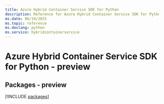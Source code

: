 ```yaml
---
title: Azure Hybrid Container Service SDK for Python
description: Reference for Azure Hybrid Container Service SDK for Python
ms.date: 06/19/2025
ms.topic: reference
ms.devlang: python
ms.service: hybridcontainerservice
---
```

# Azure Hybrid Container Service SDK for Python - preview
## Packages - preview
[!INCLUDE [packages](hybrid-container-service-index.md)]